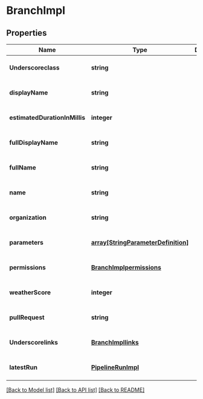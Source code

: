 # BranchImpl

## Properties
Name | Type | Description | Notes
------------ | ------------- | ------------- | -------------
**Underscoreclass** | **string** |  | [optional] [default to null]
**displayName** | **string** |  | [optional] [default to null]
**estimatedDurationInMillis** | **integer** |  | [optional] [default to null]
**fullDisplayName** | **string** |  | [optional] [default to null]
**fullName** | **string** |  | [optional] [default to null]
**name** | **string** |  | [optional] [default to null]
**organization** | **string** |  | [optional] [default to null]
**parameters** | [**array[StringParameterDefinition]**](StringParameterDefinition.md) |  | [optional] [default to null]
**permissions** | [**BranchImplpermissions**](BranchImplpermissions.md) |  | [optional] [default to null]
**weatherScore** | **integer** |  | [optional] [default to null]
**pullRequest** | **string** |  | [optional] [default to null]
**Underscorelinks** | [**BranchImpllinks**](BranchImpllinks.md) |  | [optional] [default to null]
**latestRun** | [**PipelineRunImpl**](PipelineRunImpl.md) |  | [optional] [default to null]

[[Back to Model list]](../README.md#documentation-for-models) [[Back to API list]](../README.md#documentation-for-api-endpoints) [[Back to README]](../README.md)


